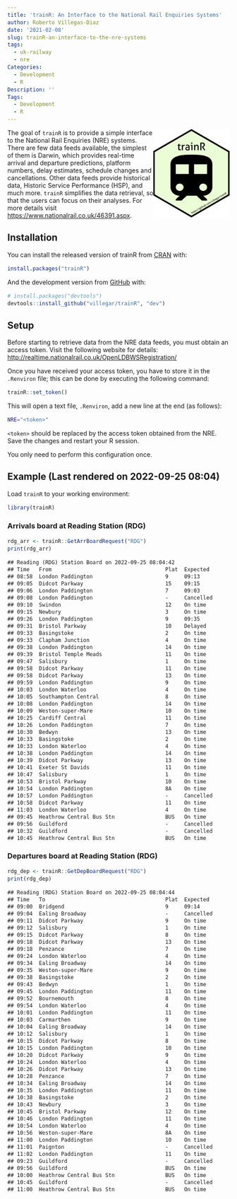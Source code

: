 ```yaml
---
title: 'trainR: An Interface to the National Rail Enquiries Systems'
author: Roberto Villegas-Diaz
date: '2021-02-08'
slug: trainR-an-interface-to-the-nre-systems
tags:
  - uk-railway
  - nre
Categories:
  - Development
  - R
Description: ''
Tags:
  - Development
  - R
---
```


<img src="https://raw.githubusercontent.com/villegar/trainR/main/inst/images/logo.png" alt="logo" align="right" height=200px/>

The goal of `trainR` is to provide a simple interface to the 
National Rail Enquiries (NRE) systems. There are few data feeds 
available, the simplest of them is Darwin, which provides real-time 
arrival and departure predictions, platform numbers, delay estimates, 
schedule changes and cancellations. Other data feeds provide historical 
data, Historic Service Performance (HSP), and much more. `trainR` 
simplifies the data retrieval, so that the users can focus on their 
analyses. For more details visit 
https://www.nationalrail.co.uk/46391.aspx.

## Installation

You can install the released version of trainR from [CRAN](https://CRAN.R-project.org) with:

``` r
install.packages("trainR")
```

And the development version from [GitHub](https://github.com/) with:

``` r
# install.packages("devtools")
devtools::install_github("villegar/trainR", "dev")
```

## Setup
Before starting to retrieve data from the NRE data feeds, you must obtain an access token. 
Visit the following website for details: http://realtime.nationalrail.co.uk/OpenLDBWSRegistration/

Once you have received your access token, you have to store it in the `.Renviron` file; this can be 
done by executing the following command:


```r
trainR::set_token()
```

This will open a text file, `.Renviron`, add a new line at the end (as follows):

```bash
NRE="<token>"
```

`<token>` should be replaced by the access token obtained from the NRE. Save the changes and restart 
your R session.

You only need to perform this configuration once.

## Example (Last rendered on 2022-09-25 08:04)

Load `trainR` to your working environment:

```r
library(trainR)
```

### Arrivals board at Reading Station (RDG)


```r
rdg_arr <- trainR::GetArrBoardRequest("RDG")
print(rdg_arr)
```

```
## Reading (RDG) Station Board on 2022-09-25 08:04:42
## Time   From                                    Plat  Expected
## 08:58  London Paddington                       9     09:13
## 09:05  Didcot Parkway                          15    09:15
## 09:06  London Paddington                       7     09:03
## 09:08  London Paddington                       -     Cancelled
## 09:10  Swindon                                 12    On time
## 09:15  Newbury                                 3     On time
## 09:26  London Paddington                       9     09:35
## 09:31  Bristol Parkway                         10    Delayed
## 09:33  Basingstoke                             2     On time
## 09:33  Clapham Junction                        4     On time
## 09:38  London Paddington                       14    On time
## 09:39  Bristol Temple Meads                    11    On time
## 09:47  Salisbury                               1     On time
## 09:58  Didcot Parkway                          11    On time
## 09:58  Didcot Parkway                          13    On time
## 09:59  London Paddington                       9     On time
## 10:03  London Waterloo                         4     On time
## 10:05  Southampton Central                     8     On time
## 10:08  London Paddington                       14    On time
## 10:09  Weston-super-Mare                       10    On time
## 10:25  Cardiff Central                         11    On time
## 10:26  London Paddington                       7     On time
## 10:30  Bedwyn                                  13    On time
## 10:33  Basingstoke                             2     On time
## 10:33  London Waterloo                         4     On time
## 10:38  London Paddington                       14    On time
## 10:39  Didcot Parkway                          13    On time
## 10:41  Exeter St Davids                        11    On time
## 10:47  Salisbury                               1     On time
## 10:53  Bristol Parkway                         10    On time
## 10:54  London Paddington                       8A    On time
## 10:57  London Paddington                       -     Cancelled
## 10:58  Didcot Parkway                          11    On time
## 11:03  London Waterloo                         4     On time
## 09:45  Heathrow Central Bus Stn                BUS   On time
## 09:56  Guildford                               -     Cancelled
## 10:32  Guildford                               -     Cancelled
## 10:45  Heathrow Central Bus Stn                BUS   On time
```

### Departures board at Reading Station (RDG)


```r
rdg_dep <- trainR::GetDepBoardRequest("RDG")
print(rdg_dep)
```

```
## Reading (RDG) Station Board on 2022-09-25 08:04:44
## Time   To                                      Plat  Expected
## 09:00  Bridgend                                9     09:14
## 09:04  Ealing Broadway                         -     Cancelled
## 09:11  Didcot Parkway                          9     On time
## 09:12  Salisbury                               1     On time
## 09:15  Didcot Parkway                          8     On time
## 09:18  Didcot Parkway                          13    On time
## 09:18  Penzance                                7     On time
## 09:24  London Waterloo                         4     On time
## 09:34  Ealing Broadway                         14    On time
## 09:35  Weston-super-Mare                       9     On time
## 09:38  Basingstoke                             2     On time
## 09:43  Bedwyn                                  1     On time
## 09:45  London Paddington                       11    On time
## 09:52  Bournemouth                             8     On time
## 09:54  London Waterloo                         4     On time
## 10:01  London Paddington                       11    On time
## 10:03  Carmarthen                              9     On time
## 10:04  Ealing Broadway                         14    On time
## 10:12  Salisbury                               1     On time
## 10:15  Didcot Parkway                          8     On time
## 10:15  London Paddington                       10    On time
## 10:20  Didcot Parkway                          9     On time
## 10:24  London Waterloo                         4     On time
## 10:26  Didcot Parkway                          13    On time
## 10:28  Penzance                                7     On time
## 10:34  Ealing Broadway                         14    On time
## 10:35  London Paddington                       11    On time
## 10:38  Basingstoke                             2     On time
## 10:43  Newbury                                 3     On time
## 10:45  Bristol Parkway                         12    On time
## 10:46  London Paddington                       11    On time
## 10:54  London Waterloo                         4     On time
## 10:56  Weston-super-Mare                       8A    On time
## 11:00  London Paddington                       10    On time
## 11:01  Paignton                                -     Cancelled
## 11:02  London Paddington                       11    On time
## 09:23  Guildford                               -     Cancelled
## 09:56  Guildford                               BUS   On time
## 10:00  Heathrow Central Bus Stn                BUS   On time
## 10:45  Guildford                               -     Cancelled
## 11:00  Heathrow Central Bus Stn                BUS   On time
```
